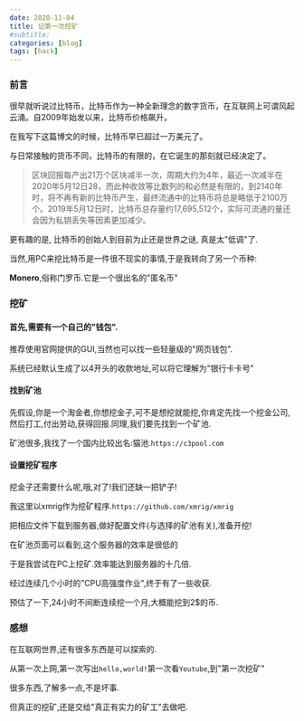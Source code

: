 ```yaml
---
date: 2020-11-04
title: 记第一次挖矿
#subtitle: 
categories: [blog]
tags: [hack]
---
```


### 前言

很早就听说过比特币，比特币作为一种全新理念的数字货币，在互联网上可谓风起云涌。自2009年始发以来，比特币价格飙升。

在我写下这篇博文的时候，比特币早已超过一万美元了。

与日常接触的货币不同，比特币的有限的，在它诞生的那刻就已经决定了。

> 区块回报每产出21万个区块减半一次，周期大约为4年，最近一次减半在2020年5月12日28，而此种收敛等比数列的和必然是有限的，到2140年时，将不再有新的比特币产生，最终流通中的比特币将总是略低于2100万个。2019年5月12日时，比特币总存量约17,695,512个，实际可流通的量还会因为私钥丢失等因素更加减少。

更有趣的是, 比特币的创始人到目前为止还是世界之谜, 真是太"低调"了.

当然,用PC来挖比特币是一件很不现实的事情,于是我转向了另一个币种:

**Monero**,俗称门罗币.它是一个很出名的"匿名币"



### 挖矿

#### 首先,需要有一个自己的"钱包".

推荐使用官网提供的GUI,当然也可以找一些轻量级的"网页钱包".

系统已经默认生成了以4开头的收款地址,可以将它理解为"银行卡卡号"



#### 找到矿池

先假设,你是一个淘金者,你想挖金子,可不是想挖就能挖,你肯定先找一个挖金公司,然后打工,付出劳动,获得回报.同理,我们要先找到一个矿池.

矿池很多,我找了一个国内比较出名:猫池.`https://c3pool.com`



#### 设置挖矿程序

挖金子还需要什么呢,哦,对了!我们还缺一把铲子!

我这里以xmrig作为挖矿程序.`https://github.com/xmrig/xmrig`

把相应文件下载到服务器,做好配置文件(与选择的矿池有关),准备开挖!

在矿池页面可以看到,这个服务器的效率是很低的

于是我尝试在PC上挖矿.效率能达到服务器的十几倍.

经过连续几个小时的"CPU高强度作业",终于有了一些收获.

预估了一下,24小时不间断连续挖一个月,大概能挖到2$的币.



### 感想

在互联网世界,还有很多东西是可以探索的.

从第一次上网,第一次写出`hello,world!`第一次看`Youtube`,到"第一次挖矿"

很多东西,了解多一点,不是坏事.

但真正的挖矿,还是交给"真正有实力的矿工"去做吧.


